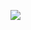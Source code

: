 ![](http://github-profile-summary-cards.vercel.app/api/cards/profile-details?username=lololod3&theme=github_dark)
